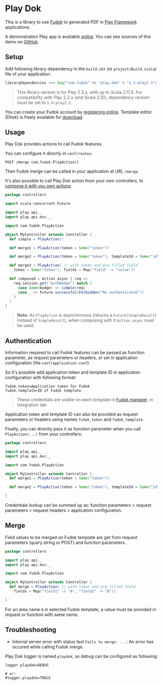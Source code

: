 # Play Dok

This is a library to use [Fudok](http://www.fudok.com) to generated PDF in [Play Framework](http://playframework.org) applications.

A demonstration Play app is available [online](http://play-demo.fudok.com/). You can see sources of this demo on [GitHub](https://github.com/cchantep/play-dok/tree/play22-demo/).

## Setup

Add following library dependency in the `build.sbt` (or `project/Build.scala`) file of your application:

```scala
libraryDependencies ++= Seq("com.fudok" %% "play-dok" % "1.3-play2.3")
```

> This library version is for Play 2.3.x, with up to Scala 2.11.5.
> For compatibility with Play 2.2.x (and Scala 2.10), dependency version must be set to `1.0-play2.2`.

You can create your Fudok account by [registering online](https://go.fudok.com). Template editor (Dhek) is freely available for [download](https://go.fudok.com/en/download.gz.html).

## Usage

Play Dok provides actions to call Fudok features.

You can configure it directly in `conf/routes`:

```
POST /merge com.fudok.PlayAction()
```

Then Fudok merge can be called in your application at URL `/merge`.

It's also possible to call Play Dok action from your own controllers, to [compose it with you own actions](http://www.playframework.com/documentation/latest/ScalaActionsComposition).

```scala
package controllers

import scala.concurrent.Future

import play.api._
import play.api.mvc._

import com.fudok.PlayAction

object MyController extends Controller {
  def simple = PlayAction()

  def merge1 = PlayAction(token = Some("token"))

  def merge2 = PlayAction(token = Some("token"), templateId = Some("id"))

  def merge3 = PlayAction( // with token and pre-filled field
    token = Some("token"), fields = Map("field" -> "value"))

  def composed = Action async { req =>
    req.session.get("authBadge") match {
      case Some(badge) => simple(req)
      case _ => Future.successful(Forbidden("No authenticated"))
    }
  }
}
```

> **Note**: As `PlayAction` is asynchronous (returns a `Future[SimpleResult]` instead of `SimpleResult`), when composing with it `Action.async` must be used.

## Authentication

Information required to call Fudok features can be passed as function parameter, as request parameters or headers, or set in application configuration (file `conf/application.conf`).

So it's possible add application token and template ID in application configuration with following format:

```
fudok.token=Application token for Fudok
fudok.template=ID of Fudok template
```

> These credentials are visible on each template in [Fudok manager](https://go.fudok.com), in Integration tab.

Application token and template ID can also be provided as request parameters or headers using names `fudok_token` and `fudok_template`.

Finally, you can directly pass it as function parameter when you call `PlayAction(...)` from your controllers:

```scala
package controllers

import play.api._
import play.api.mvc._

import com.fudok.PlayAction

object MyController extends Controller {
  def merge1 = PlayAction(token = Some("token"))

  def merge2 = PlayAction(token = Some("token"), templateId = Some("id"))

}
```

Credentials lookup can be summed up as: function parameters > request parameters > request headers > application configuration.

## Merge

Field values to be merged on Fudok template are get from request parameters (query string or POST) and function parameters.

```scala
package controllers

import play.api._
import play.api.mvc._

import com.fudok.PlayAction

object MyController extends Controller {
  def merge = PlayAction( // with token and pre-filled field
    fields = Map("field1" -> "A", "field2" -> "B"))

}
```

For an area name `A` in selected Fudok template, a value must be provided in request or function with same name.

## Troubleshooting

- Internal server error with status text `Fails to merge: ...`: An error has occured while calling Fudok merge.

Play Dok logger is named `playdok`, so debug can be configured as following:

```
logger.playdok=DEBUG

# or:
#logger.playdok=TRACE
```
